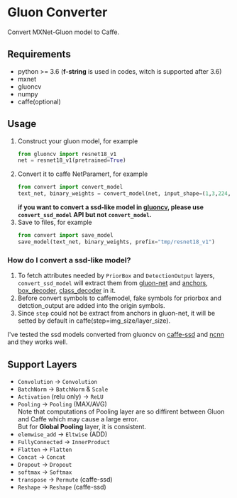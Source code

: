 # Gluon Converter
Convert MXNet-Gluon model to Caffe.

## Requirements      
* python >= 3.6 (**f-string** is used in codes, witch is supported after 3.6)
* mxnet
* gluoncv
* numpy
* caffe(optional)

## Usage
1. Construct your gluon model, for example     
    ```python
    from gluoncv import resnet18_v1
    net = resnet18_v1(pretrained=True)
    ```
2. Convert it to caffe NetParamert, for example    
    ```python
    from convert import convert_model
    text_net, binary_weights = convert_model(net, input_shape=(1,3,224,224), softmax=False)
    ```      
    **if you want to convert a ssd-like model in [gluoncv](https://github.com/dmlc/gluon-cv), please use `convert_ssd_model` API but not `convert_model`.**
3. Save to files, for example
    ```python
    from convert import save_model
    save_model(text_net, binary_weights, prefix="tmp/resnet18_v1")
    ``` 

### How do I convert a ssd-like model?    
1. To fetch attributes needed by `PriorBox` and `DetectionOutput` layers, `convert_ssd_model` will extract them from [gluon-net](https://github.com/dmlc/gluon-cv/blob/master/gluoncv/model_zoo/ssd/ssd.py#L18) and [anchors](https://github.com/dmlc/gluon-cv/blob/276ffba742d4cfe51336a76b702647c52ebb6ee0/gluoncv/model_zoo/ssd/anchor.py#L9), [box_decoder](https://github.com/dmlc/gluon-cv/blob/276ffba742d4cfe51336a76b702647c52ebb6ee0/gluoncv/nn/coder.py#L204), [class_decoder](https://github.com/dmlc/gluon-cv/blob/276ffba742d4cfe51336a76b702647c52ebb6ee0/gluoncv/nn/coder.py#L329) in it. 
2. Before convert symbols to caffemodel, fake symbols for priorbox and detction_output are added into the origin symbols.
3. Since `step` could not be extract from anchors in gluon-net, it will be setted by default in caffe(step=img_size/layer_size).

I've tested the ssd models converted from gluoncv on [caffe-ssd](https://github.com/weiliu89/caffe/tree/ssd) and [ncnn](https://github.com/Tencent/ncnn) and they works well.

## Support Layers
* `Convolution` -> `Convolution`
* `BatchNorm` -> `BatchNorm` & `Scale`
* `Activation` (relu only) -> `ReLU`
* `Pooling` -> `Pooling` (MAX/AVG)       
    Note that computations of Pooling layer are so diffirent between Gluon and Caffe which may cause a large error.   
    But for **Global Pooling** layer, it is consistent.    
* `elemwise_add` -> `Eltwise` (ADD)
* `FullyConnected` -> `InnerProduct`
* `Flatten` -> `Flatten`
* `Concat` -> `Concat`
* `Dropout` -> `Dropout`
* `softmax` -> `Softmax`
* `transpose` -> `Permute` (caffe-ssd)
* `Reshape` -> `Reshape` (caffe-ssd)
